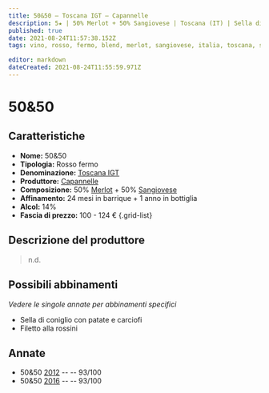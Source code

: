 ```yaml
---
title: 50&50 – Toscana IGT – Capannelle 
description: 5★ | 50% Merlot + 50% Sangiovese | Toscana (IT) | Sella di coniglio con patate e carciofi – Filetto alla rossini
published: true
date: 2021-08-24T11:57:38.152Z
tags: vino, rosso, fermo, blend, merlot, sangiovese, italia, toscana, sella di coniglio con patate e carciofi, filetto alla rossini, 100 - 124 €, 5 stelle

editor: markdown
dateCreated: 2021-08-24T11:55:59.971Z
---
```


# 50&50

## Caratteristiche
- **Nome:** 50&50
- **Tipologia:** Rosso fermo
- **Denominazione:** [Toscana IGT](/denominazioni/Italia/Toscana/IGT/Toscana)
- **Produttore:** [Capannelle](/produttori/Italia/Toscana/Capannelle) 
- **Composizione:** 50% [Merlot](/vitigni/Francia/bacca-nera/merlot) + 50% [Sangiovese](/vitigni/Italia/bacca-nera/sangiovese)  
- **Affinamento:** 24 mesi in barrique + 1 anno in bottiglia
- **Alcol:** 14%
- **Fascia di prezzo:** 100 - 124 €
{.grid-list}

## Descrizione del produttore

> n.d.


## Possibili abbinamenti
*Vedere le singole annate per abbinamenti specifici*

- Sella di coniglio con patate e carciofi
- Filetto alla rossini

## Annate
- 50&50 [2012](vini/Italia/Toscana/Capannelle/50&50/2012) -- <span class="star-5"></span> -- 93/100
- 50&50 [2016](vini/Italia/Toscana/Capannelle/50&50/2016) -- <span class="star-5"></span> -- 93/100 
